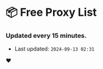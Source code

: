# :package: Free Proxy List
### Updated every 15 minutes.

- Last updated: `2024-09-13 02:31`

:heart:
